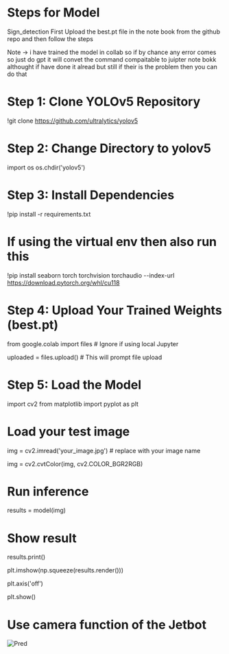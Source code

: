 # Steps for Model 
Sign_detection
First Upload the best.pt file in the note book from the github repo and then follow the steps 

Note -> i have trained the model in collab so if by chance any error comes so just do gpt it will convet the command compaitable to juipter note bokk althought if have done it alread but still if their is the problem then you can do that 

# Step 1: Clone YOLOv5 Repository
 
!git clone https://github.com/ultralytics/yolov5

# Step 2: Change Directory to yolov5

import os
os.chdir('yolov5')

# Step 3: Install Dependencies

!pip install -r requirements.txt

# If using the virtual env then also run this 

!pip install seaborn torch torchvision torchaudio --index-url https://download.pytorch.org/whl/cu118

# Step 4: Upload Your Trained Weights (best.pt)

from google.colab import files  # Ignore if using local Jupyter

uploaded = files.upload()       # This will prompt file upload

# Step 5: Load the Model
 
 import cv2
from matplotlib import pyplot as plt

# Load your test image
img = cv2.imread('your_image.jpg')  # replace with your image name

img = cv2.cvtColor(img, cv2.COLOR_BGR2RGB)

# Run inference
results = model(img)

# Show result
results.print()

plt.imshow(np.squeeze(results.render()))

plt.axis('off')

plt.show()

# Use camera function of the Jetbot 

![Pred](https://github.com/user-attachments/assets/c7d13fad-822f-439d-843a-53c9b0ba47c9)


